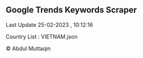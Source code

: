 

## Google Trends Keywords Scraper 
 
Last Update 25-02-2023 , 10:12:16

Country List :
VIETNAM.json



© Abdul Muttaqin 
